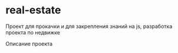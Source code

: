 # real-estate
Проект для прокачки и для закрепления знаний на js, разработка проекта по недвижке

Описание проекта
